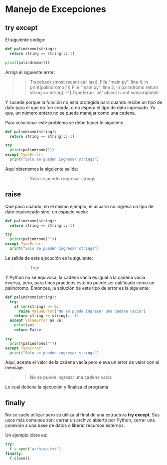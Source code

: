 # Manejo de Excepciones

## try except

El siguiente código:

```python
def palindromo(string):
  return string == string[::-1]

print(palindromo(1))
```

Arroja el siguiente error:

>>Traceback (most recent call last):
>>  File "main.py", line 4, in <module>
>>    print(palindromo(1))
>>  File "main.py", line 2, in palindromo 
>>    return string == string[::-1]
>>TypeError: 'int' object is not subscriptable

Y sucede porque la función no está protegida para cuando recibe un tipo de dato para el que no fue creada, o no espera el tipo de dato ingresado. Ya que, un número entero no se puede manejar como una cadena.

Para solucionar este problema se debe hacer lo siguiente:

```python
def palindromo(string):
  return string == string[::-1]

try
  print(palindromo(1))
except TypeError:
  print("Solo se pueden ingresar strings")
```

Aquí obtenemos la siguiente salida:

>> Solo se pueden ingresar strings

## raise

Qué pasa cuando, en el mismo ejemplo, el usuario no ingresa un tipo de dato equivocado sino, un espacio vacío:

```python
def palindromo(string):
  return string == string[::-1]

try
  print(palindromo(""))
except TypeError:
  print("Solo se pueden ingresar strings")
```

La salida de esta ejecución es la siguiente:

>>True

Y Python no se equivoca, la cadena vacía es igual a la cadena vacía inversa, pero, para fines practicos esto no puede ser calificado como un palíndromo. Entonces, la solución de este tipo de error es la siguiente:

```python
def palindromo(string):
  try:
    if len(string) == 0:
      raise ValueError("No se puede ingresar una cadena vacía")
    return string == string[::-1]
  except ValueError as ve:
    print(ve)
    return False

try
  print(palindromo(""))
except TypeError:
  print("Solo se pueden ingresar strings")
```

Aquí, acepta el valor de la cadena vacía pero eleva un error de valor con el mensaje:

>>No se puede ingresar una cadena vacía

Lo cual detiene la ejecución y finaliza el programa.

## finally

No se suele utilizar pero se utiliza al final de una estructura **try except**. Sus usos más comunes son: cerrar un archivo abierto por Python, cerrar una conexión a una base de datos o liberar recursos externos.

Un ejemplo claro es:

```python
try:
  f = open("archivo.txt")
finally:
  f.close()
```